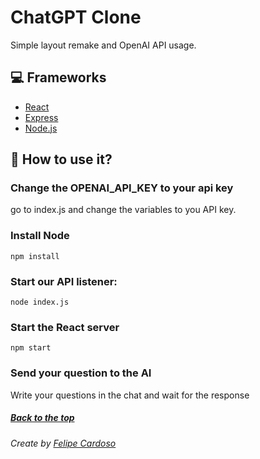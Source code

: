 # ChatGPT Clone

Simple layout remake and OpenAI API usage.

## 💻 Frameworks

- [React](https://reactjs.org)
- [Express](https://expressjs.com/pt-br/)
- [Node.js](https://nodejs.org/en/)

## 🚀 How to use it?

### Change the OPENAI_API_KEY to your api key

go to index.js and change the variables to you API key.

### Install Node

```
npm install
```

### Start our API listener:

```
node index.js
```

### Start the React server

```
npm start
```

### Send your question to the AI

Write your questions in the chat and wait for the response

##### [Back to the top](https://github.com/imLymei/chatgpt-clone#ChatGPT-Clone)

###### Create by [Felipe Cardoso](https://lymei.art)
